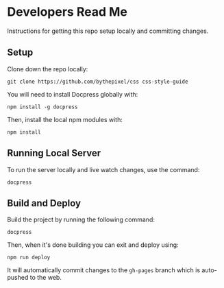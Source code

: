 # Developers Read Me

Instructions for getting this repo setup locally and committing changes.


## Setup

Clone down the repo locally:

`git clone https://github.com/bythepixel/css css-style-guide`

You will need to install Docpress globally with:

`npm install -g docpress`

Then, install the local npm modules with:

`npm install`


## Running Local Server

To run the server locally and live watch changes, use the command:

`docpress`


## Build and Deploy

Build the project by running the following command:

`docpress`

Then, when it's done building you can exit and deploy using:

`npm run deploy`

It will automatically commit changes to the `gh-pages` branch which is auto-pushed to the web.